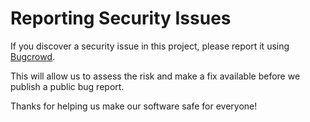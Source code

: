 <!--
 Copyright 2020 Pinterest, Inc

 Licensed under the Apache License, Version 2.0 (the "License");
 you may not use this file except in compliance with the License.
 You may obtain a copy of the License at

     http://www.apache.org/licenses/LICENSE-2.0

 Unless required by applicable law or agreed to in writing, software
 distributed under the License is distributed on an "AS IS" BASIS,
 WITHOUT WARRANTIES OR CONDITIONS OF ANY KIND, either express or implied.
 See the License for the specific language governing permissions and
 limitations under the License.
-->

# Reporting Security Issues

If you discover a security issue in this project, please report it using
[Bugcrowd](https://bugcrowd.com/pinterest).

This will allow us to assess the risk and make a fix available before we
publish a public bug report.

Thanks for helping us make our software safe for everyone!
